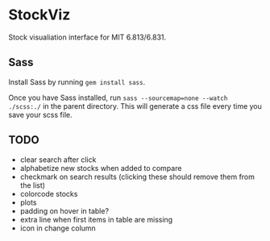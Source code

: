 # StockViz
Stock visualiation interface for MIT 6.813/6.831.

## Sass
Install Sass by running `gem install sass`.

Once you have Sass installed, run `sass --sourcemap=none --watch ./scss:./` in the parent directory. This will generate a css file every time you save your scss file.

## TODO
- clear search after click
- alphabetize new stocks when added to compare
- checkmark on search results (clicking these should remove them from the list)
- colorcode stocks
- plots
- padding on hover in table?
- extra line when first items in table are missing
- icon in change column
